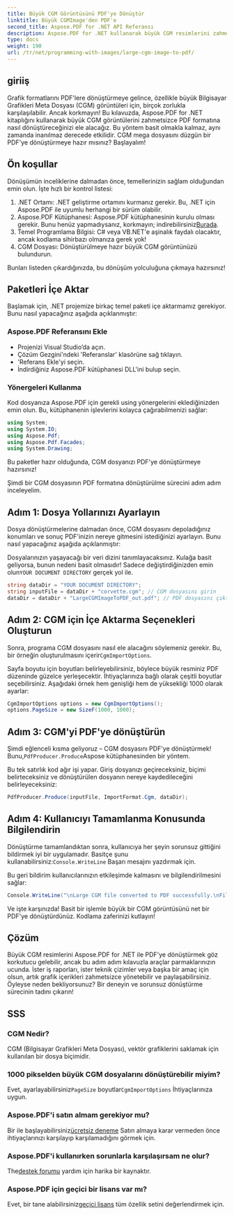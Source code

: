 ```yaml
---
title: Büyük CGM Görüntüsünü PDF'ye Dönüştür
linktitle: Büyük CGMImage'den PDF'e
second_title: Aspose.PDF for .NET API Referansı
description: Aspose.PDF for .NET kullanarak büyük CGM resimlerini zahmetsizce PDF'ye dönüştürün. Hızlı ve etkili bir dönüştürme süreci için bu basit kılavuzu izleyin.
type: docs
weight: 190
url: /tr/net/programming-with-images/large-cgm-image-to-pdf/
---
```

## giriiş

Grafik formatlarını PDF'lere dönüştürmeye gelince, özellikle büyük Bilgisayar Grafikleri Meta Dosyası (CGM) görüntüleri için, birçok zorlukla karşılaşılabilir. Ancak korkmayın! Bu kılavuzda, Aspose.PDF for .NET kitaplığını kullanarak büyük CGM görüntülerini zahmetsizce PDF formatına nasıl dönüştüreceğinizi ele alacağız. Bu yöntem basit olmakla kalmaz, aynı zamanda inanılmaz derecede etkilidir. CGM mega dosyasını düzgün bir PDF'ye dönüştürmeye hazır mısınız? Başlayalım!

## Ön koşullar

Dönüşümün inceliklerine dalmadan önce, temellerinizin sağlam olduğundan emin olun. İşte hızlı bir kontrol listesi:

1. .NET Ortamı: .NET geliştirme ortamını kurmanız gerekir. Bu, .NET için Aspose.PDF ile uyumlu herhangi bir sürüm olabilir.
2. Aspose.PDF Kütüphanesi: Aspose.PDF kütüphanesinin kurulu olması gerekir. Bunu henüz yapmadıysanız, korkmayın; indirebilirsiniz[Burada](https://releases.aspose.com/pdf/net/).
3. Temel Programlama Bilgisi: C# veya VB.NET'e aşinalık faydalı olacaktır, ancak kodlama sihirbazı olmanıza gerek yok!
4. CGM Dosyası: Dönüştürülmeye hazır büyük CGM görüntünüzü bulundurun.

Bunları listeden çıkardığınızda, bu dönüşüm yolculuğuna çıkmaya hazırsınız!

## Paketleri İçe Aktar

Başlamak için, .NET projemize birkaç temel paketi içe aktarmamız gerekiyor. Bunu nasıl yapacağınız aşağıda açıklanmıştır:

### Aspose.PDF Referansını Ekle

- Projenizi Visual Studio’da açın.
- Çözüm Gezgini'ndeki 'Referanslar' klasörüne sağ tıklayın.
- 'Referans Ekle'yi seçin.
- İndirdiğiniz Aspose.PDF kütüphanesi DLL'ini bulup seçin.

### Yönergeleri Kullanma

Kod dosyanıza Aspose.PDF için gerekli using yönergelerini eklediğinizden emin olun. Bu, kütüphanenin işlevlerini kolayca çağırabilmenizi sağlar:

```csharp
using System;
using System.IO;
using Aspose.Pdf;
using Aspose.Pdf.Facades;
using System.Drawing;
```

Bu paketler hazır olduğunda, CGM dosyanızı PDF'ye dönüştürmeye hazırsınız!

Şimdi bir CGM dosyasının PDF formatına dönüştürülme sürecini adım adım inceleyelim.

## Adım 1: Dosya Yollarınızı Ayarlayın

Dosya dönüştürmelerine dalmadan önce, CGM dosyasını depoladığınız konumları ve sonuç PDF'inizin nereye gitmesini istediğinizi ayarlayın. Bunu nasıl yapacağınız aşağıda açıklanmıştır:

 Dosyalarınızın yaşayacağı bir veri dizini tanımlayacaksınız. Kulağa basit geliyorsa, bunun nedeni basit olmasıdır! Sadece değiştirdiğinizden emin olun`YOUR DOCUMENT DIRECTORY` gerçek yol ile.

```csharp
string dataDir = "YOUR DOCUMENT DIRECTORY";
string inputFile = dataDir + "corvette.cgm"; // CGM dosyasını girin
dataDir = dataDir + "LargeCGMImageToPDF_out.pdf"; // PDF dosyasını çıktı olarak al
```

## Adım 2: CGM için İçe Aktarma Seçenekleri Oluşturun

 Sonra, programa CGM dosyasını nasıl ele alacağını söylemeniz gerekir. Bu, bir örneğin oluşturulmasını içerir`CgmImportOptions`.

Sayfa boyutu için boyutları belirleyebilirsiniz, böylece büyük resminiz PDF düzeninde güzelce yerleşecektir. İhtiyaçlarınıza bağlı olarak çeşitli boyutlar seçebilirsiniz. Aşağıdaki örnek hem genişliği hem de yüksekliği 1000 olarak ayarlar:

```csharp
CgmImportOptions options = new CgmImportOptions();
options.PageSize = new SizeF(1000, 1000);
```

## Adım 3: CGM'yi PDF'ye dönüştürün

 Şimdi eğlenceli kısma geliyoruz – CGM dosyasını PDF'ye dönüştürmek! Bunu,`PdfProducer.Produce`Aspose kütüphanesinden bir yöntem.

Bu tek satırlık kod ağır işi yapar. Giriş dosyanızı geçireceksiniz, biçimi belirteceksiniz ve dönüştürülen dosyanın nereye kaydedileceğini belirleyeceksiniz:

```csharp
PdfProducer.Produce(inputFile, ImportFormat.Cgm, dataDir);
```

## Adım 4: Kullanıcıyı Tamamlanma Konusunda Bilgilendirin

 Dönüştürme tamamlandıktan sonra, kullanıcıya her şeyin sorunsuz gittiğini bildirmek iyi bir uygulamadır. Basitçe şunu kullanabilirsiniz:`Console.WriteLine` Başarı mesajını yazdırmak için.

Bu geri bildirim kullanıcılarınızın etkileşimde kalmasını ve bilgilendirilmesini sağlar:

```csharp
Console.WriteLine("\nLarge CGM file converted to PDF successfully.\nFile saved at " + dataDir);
```

Ve işte karşınızda! Basit bir işlemle büyük bir CGM görüntüsünü net bir PDF'ye dönüştürdünüz. Kodlama zaferinizi kutlayın!

## Çözüm

Büyük CGM resimlerini Aspose.PDF for .NET ile PDF'ye dönüştürmek göz korkutucu gelebilir, ancak bu adım adım kılavuzla araçlar parmaklarınızın ucunda. İster iş raporları, ister teknik çizimler veya başka bir amaç için olsun, artık grafik içerikleri zahmetsizce yönetebilir ve paylaşabilirsiniz. Öyleyse neden bekliyorsunuz? Bir deneyin ve sorunsuz dönüştürme sürecinin tadını çıkarın!

## SSS

### CGM Nedir?
CGM (Bilgisayar Grafikleri Meta Dosyası), vektör grafiklerini saklamak için kullanılan bir dosya biçimidir.

### 1000 pikselden büyük CGM dosyalarını dönüştürebilir miyim?
 Evet, ayarlayabilirsiniz`PageSize` boyutlar`CgmImportOptions` İhtiyaçlarınıza uygun.

### Aspose.PDF'i satın almam gerekiyor mu?
 Bir ile başlayabilirsiniz[ücretsiz deneme](https://releases.aspose.com/) Satın almaya karar vermeden önce ihtiyaçlarınızı karşılayıp karşılamadığını görmek için.

### Aspose.PDF'i kullanırken sorunlarla karşılaşırsam ne olur?
 The[destek forumu](https://forum.aspose.com/c/pdf/10) yardım için harika bir kaynaktır.

### Aspose.PDF için geçici bir lisans var mı?
 Evet, bir tane alabilirsiniz[geçici lisans](https://purchase.aspose.com/temporary-license/) tüm özellik setini değerlendirmek için.